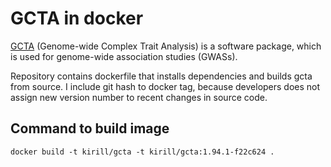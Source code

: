 # GCTA in docker

[GCTA](https://github.com/jianyangqt/gcta) (Genome-wide Complex Trait Analysis) is a software package, which is used for genome-wide association studies (GWASs).

Repository contains dockerfile that installs dependencies and builds gcta from source. I include git hash to docker tag, because developers does not assign new version number to recent changes in source code. 

## Command to build image
```
docker build -t kirill/gcta -t kirill/gcta:1.94.1-f22c624 .
```
